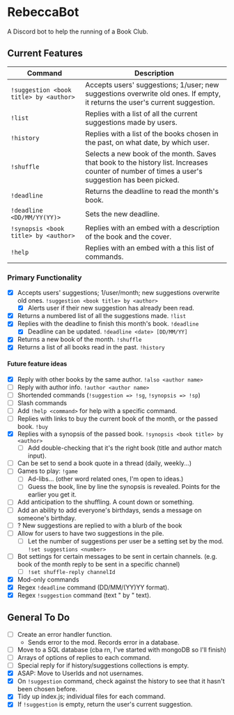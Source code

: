 # RebeccaBot
A Discord bot to help the running of a Book Club.

## Current Features
| Command | Description |
| ------- | ----------- |
| `!suggestion <book title> by <author>` | Accepts users' suggestions; 1/user; new suggestions overwrite old ones. If empty, it returns the user's current suggestion. |
| `!list` | Replies with a list of all the current suggestions made by users. |
| `!history` | Replies with a list of the books chosen in the past, on what date, by which user. |
| `!shuffle` | Selects a new book of the month. Saves that book to the history list. Increases counter of number of times a user's suggestion has been picked. |
| `!deadline` | Returns the deadline to read the month's book. |
| `!deadline <DD/MM/YY(YY)>` | Sets the new deadline. |
| `!synopsis <book title> by <author>` | Replies with an embed with a description of the book and the cover. |
| `!help` | Replies with an embed with a this list of commands. |


### Primary Functionality
- [x] Accepts users' suggestions; 1/user/month; new suggestions overwrite old ones. `!suggestion <book title> by <author>`
    - [x] Alerts user if their new suggestion has already been read.
- [x] Returns a numbered list of all the suggestions made. `!list`
- [x] Replies with the deadline to finish this month's book. `!deadline`
    - [x] Deadline can be updated. `!deadline <date> [DD/MM/YY]`
- [x] Returns a new book of the month. `!shuffle`
- [x] Returns a list of all books read in the past. `!history`

#### Future feature ideas
- [x] Reply with other books by the same author. `!also <author name>`
- [ ] Reply with author info. `!author <author name>`
- [ ] Shortended commands (`!suggestion => !sg`, `!synopsis => !sp`)
- [ ] Slash commands
- [ ] Add `!help <command>` for help with a specific command.
- [ ] Replies with links to buy the current book of the month, or the passed book. `!buy`
- [x] Replies with a synopsis of the passed book. `!synopsis <book title> by <author>`
    - [ ] Add double-checking that it's the right book (title and author match input).
- [ ] Can be set to send a book quote in a thread (daily, weekly...)
- [ ] Games to play: `!game`
    - [ ] Ad-libs... (other word related ones, I'm open to ideas.)
    - [ ] Guess the book, line by line the synopsis is revealed. Points for the earlier you get it.
- [ ] Add anticipation to the shuffling. A count down or something.
- [ ] Add an ability to add everyone's birthdays, sends a message on someone's birthday.
- [ ] ? New suggestions are replied to with a blurb of the book
- [ ] Allow for users to have two suggestions in the pile.
    - [ ] Let the number of suggestions per user be a setting set by the mod. `!set suggestions <number>`
- [ ] Bot settings for certain messages to be sent in certain channels. (e.g. book of the month reply to be sent in a specific channel)
    - [ ] `!set shuffle-reply channelId`
- [x] Mod-only commands
- [x] Regex `!deadline` command (DD/MM/(YY)YY format).
- [x] Regex `!suggestion` command (text " by " text).

## General To Do
- [ ] Create an error handler function.
    - Sends error to the mod. Records error in a database.
- [ ] Move to a SQL database (cba rn, I've started with mongoDB so I'll finish)
- [ ] Arrays of options of replies to each command.
- [ ] Special reply for if history/suggestions collections is empty.
- [x] ASAP: Move to UserIds and not usernames.
- [x] On `!suggestion` command, check against the history to see that it hasn't been chosen before.
- [x] Tidy up index.js; individual files for each command.
- [x] If `!suggestion` is empty, return the user's current suggestion.